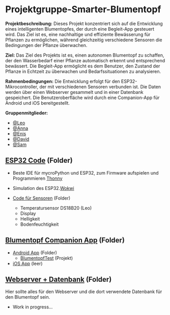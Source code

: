 # Projektgruppe-Smarter-Blumentopf

**Projektbeschreibung:** Dieses Projekt konzentriert sich auf die Entwicklung eines intelligenten Blumentopfes, der durch eine Begleit-App gesteuert wird. Das Ziel ist es, eine nachhaltige und effiziente Bewässerung für Pflanzen zu ermöglichen, während gleichzeitig verschiedene Sensoren die Bedingungen der Pflanze überwachen.

**Ziel:** Das Ziel des Projekts ist es, einen autonomen Blumentopf zu schaffen, der den Wasserbedarf einer Pflanze automatisch erkennt und entsprechend bewässert. Die Begleit-App ermöglicht es dem Benutzer, den Zustand der Pflanze in Echtzeit zu überwachen und Bedarfssituationen zu analysieren.

**Rahmenbedingungen:** Die Entwicklung erfolgt für den ESP32-Mikrocontroller, der mit verschiedenen Sensoren verbunden ist. Die Daten werden über einen Webserver gesammelt und in einer Datenbank gespeichert. Die Benutzeroberfläche wird durch eine Companion-App für Android und iOS bereitgestellt.

**Gruppenmitglieder:** 
- [@Leo](https://github.com/JJOmin)
- [@Anna](https://github.com/Discovery1701A)
- [@Enis](https://github.com/NisVison)
- [@David](https://github.com/)
- [@Sam](https://github.com/)

## [ESP32 Code](ESP32%20Code) (Folder)
- Beste IDE für mycroPython und ESP32, zum Firmware aufspielen und Programmieren [Thonny](https://thonny.org/)
- Simulation des ESP32.[Wokwi](https://wokwi.com/projects/334090875207418452)

- [Code für Sensoren](ESP32%20Code/Wokwi%20Simulation%20von%20Sensoren) (Folder)
  - Temperatursensor DS18B20 (Leo)
  - Display
  - Helligkeit
  - Bodenfeuchtigkeit




## [Blumentopf Companion App](https://github.com/JJOmin/Projektgruppe-Smarter-Blumentopf/tree/13669f39525ed7bec02224b15fcb15a624a73cc2/Blumentopf%20Companion%20App) (Folder)
- [Android App](https://github.com/JJOmin/Projektgruppe-Smarter-Blumentopf/tree/13669f39525ed7bec02224b15fcb15a624a73cc2/Blumentopf%20Companion%20App/Android%20App) (Folder)
  - [BlumentopfTest](https://github.com/JJOmin/Projektgruppe-Smarter-Blumentopf/tree/13669f39525ed7bec02224b15fcb15a624a73cc2/Blumentopf%20Companion%20App/Android%20App/BlumentopfTest) (Projekt)
- [iOS App](https://github.com/JJOmin/Projektgruppe-Smarter-Blumentopf/tree/13669f39525ed7bec02224b15fcb15a624a73cc2/Blumentopf%20Companion%20App/iOS%20App) (leer)

## [Webserver + Datenbank](https://github.com/JJOmin/Projektgruppe-Smarter-Blumentopf/tree/aed2a25c9ff63fdec2233deccf49d416775c6123/WebServer%20%2B%20Datenbank) (Folder)
Hier sollte alles für den Webserver und die dort verwendete Datenbank für den Blumentopf sein.
- Work in progress...
